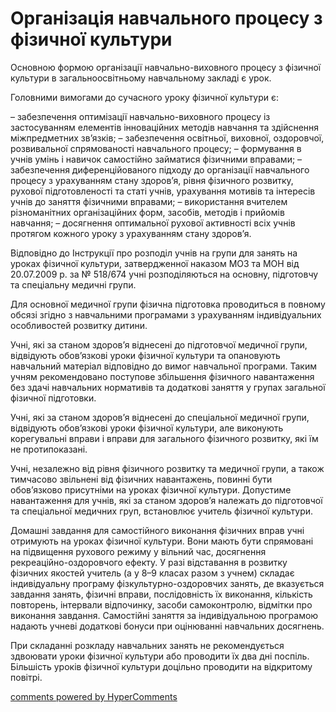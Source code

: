 <div id="hypercomments_widget" class="js-hypercomments-widget invisible"></div>

Організація навчального процесу з фізичної культури
=============================================

Основною формою організації навчально-виховного процесу з фізичної культури в загальноосвітньому навчальному закладі є урок.

Головними вимогами до сучасного уроку фізичної культури є:

– забезпечення оптимізації навчально-виховного процесу із застосуванням елементів інноваційних методів навчання та здійснення міжпредметних зв’язків;
– забезпечення освітньої, виховної, оздоровчої, розвивальної спрямованості навчального процесу;
– формування в учнів умінь і навичок самостійно займатися фізичними вправами;
– забезпечення диференційованого підходу до організації навчального процесу з урахуванням стану здоров’я, рівня фізичного розвитку, рухової підготовленості та статі учнів, урахування мотивів та інтересів учнів до заняття фізичними вправами;
– використання вчителем різноманітних організаційних форм, засобів, методів і прийомів навчання;
– досягнення оптимальної рухової активності всіх учнів протягом кожного уроку з урахуванням стану здоров’я.

Відповідно до Інструкції про розподіл учнів на групи для занять на уроках фізичної культури, затвердженної наказом МОЗ та МОН від 20.07.2009 р. за № 518/674 учні розподіляються на основну, підготовчу та спеціальну медичні групи.

Для основної медичної групи фізична підготовка проводиться в повному обсязі згідно з навчальними програмами з урахуванням індивідуальних особливостей розвитку дитини.

Учні, які за станом здоров’я віднесені до підготовчої медичної групи, відвідують обов’язкові уроки фізичної культури та опановують навчальний матеріал відповідно до вимог навчальної програми. Таким учням рекомендовано поступове збільшення фізичного навантаження без здачі навчальних нормативів та додаткові заняття у групах загальної фізичної підготовки.

Учні, які за станом здоров’я віднесені до спеціальної медичної групи, відвідують обов’язкові уроки фізичної культури, але виконують корегувальні вправи і вправи для загального фізичного розвитку, які їм не протипоказані.

Учні, незалежно від рівня фізичного розвитку та медичної групи, а також тимчасово звільнені від фізичних навантажень, повинні бути обов’язково присутніми на уроках фізичної культури. Допустиме навантаження для учнів, які за станом здоров’я належать до підготовчої та спеціальної медичних груп, встановлює учитель фізичної культури.

Домашні завдання для самостійного виконання фізичних вправ учні отримують на уроках фізичної культури. Вони мають бути спрямовані на підвищення рухового режиму у вільний час, досягнення рекреаційно-оздоровчого ефекту. У разі відставання в розвитку фізичних якостей учитель (а у 8–9 класах разом з учнем) складає індивідуальну програму фізкультурно-оздоровчих занять, де вказується завдання занять, фізичні вправи, послідовність їх виконання, кількість повторень, інтервали відпочинку, засоби самоконтролю, відмітки про виконання завдання. Самостійні заняття за індивідуальною програмою надають учневі додаткові бонуси при оцінюванні навчальних досягнень.

При складанні розкладу навчальних занять не рекомендується здвоювати уроки фізичної культури або проводити їх два дні поспіль. Більшість уроків фізичної культури доцільно проводити на відкритому повітрі.


<div class="js-hypercomments-container">
    <a href="http://hypercomments.com" class="hc-link" title="comments widget">comments powered by HyperComments</a>
</div>